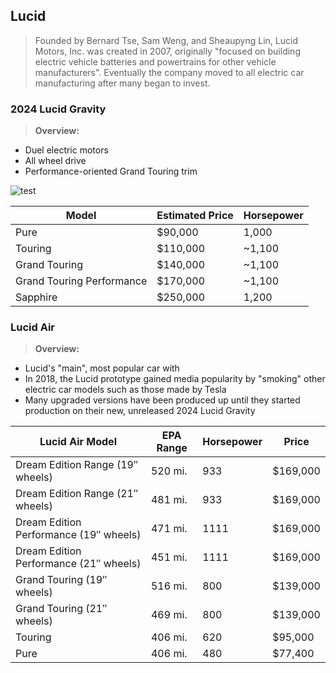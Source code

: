 ## Lucid
> Founded by Bernard Tse, Sam Weng, and Sheaupyng Lin, Lucid Motors, Inc. was created in 2007, originally "focused on building electric vehicle batteries and powertrains for other vehicle manufacturers". Eventually the company moved to all electric car manufacturing after many began to invest. 

### 2024 Lucid Gravity
> **Overview:** 
- Duel electric motors
- All wheel drive
- Performance-oriented Grand Touring trim

![]({{site.baseurl}}/images/gravity.png "test")

| Model | Estimated Price | Horsepower |
| - | - | - |
| Pure | $90,000 | 1,000 |
| Touring | $110,000 | ~1,100 |
| Grand Touring | $140,000 | ~1,100 |
| Grand Touring Performance | $170,000 | ~1,100 |
| Sapphire | $250,000 | 1,200 |


### Lucid Air
> **Overview:**
- Lucid's "main", most popular car with 
- In 2018, the Lucid prototype gained media popularity by "smoking" other electric car models such as those made by Tesla
- Many upgraded versions have been produced up until they started production on their new, unreleased 2024 Lucid Gravity 

| Lucid Air Model | EPA Range | Horsepower | Price |
| - | - | - | - |
| Dream Edition Range (19″ wheels) | 520 mi. | 933 | $169,000 |
| Dream Edition Range (21″ wheels) | 481 mi. | 933 | $169,000 |
| Dream Edition Performance (19″ wheels) | 471 mi. | 1111 | $169,000 |
| Dream Edition Performance (21″ wheels) | 451 mi. | 1111 | $169,000 |
| Grand Touring (19″ wheels) | 516 mi. | 800 | $139,000 |
| Grand Touring (21″ wheels) | 469 mi. | 800 | $139,000 |
| Touring | 406 mi. | 620 | $95,000 |
| Pure | 406 mi. | 480 | $77,400 |


<script>
// make a car
var lakshya = createSprite(120, 325);
lakshya.setAnimation("car_green_1");

var computercar = createSprite(285, 320);
computercar.setAnimation("car_red_1");

var colour1 = createSprite(0, 200,100,400);
var colour2 = createSprite(400, 200,100,400);

//set a colour in colour1 colour 2
colour1.shapeColor = "green"
colour2.shapeColor = "green"

//now make a white in the road
var white1 = createSprite(200, 50,20,40);
var white2 = createSprite(200, 130,20,40);
var white3 = createSprite(200, 230,20,40);
var white4 = createSprite(200, 330,20,40);

//now set colour
white1.shapeColor = "white"
white2.shapeColor = "white"
white3.shapeColor = "white"
white4.shapeColor = "white"

//make a human to hold the finish line
var human = createSprite(365, 10);
var human1 = createSprite(35, 10);

//set animation to human
human.setAnimation("alienBlue_jump_1");
human1.setAnimation("alienBlue_jump_1_copy_1");

var finishline = createSprite(200, 23,275,7);
finishline.shapeColor = "red"


var lin1 = createSprite(200, 1,257,7);
lin1.shapeColor = "black"





// gamestate 
var gamestate = "serve"

function draw() {
  background("black")
  
  
  if (keyDown("space")) {
    playSound("sound://category_bell/vibrant_game_slot_machine_ding_2.mp3", false);
    
  }
  
  if (keyDown("r")) {
  playSound("sound://category_bell/vibrant_game_star_burst_3.mp3", false);
      
  }
  
  
  
  //start the game and write text
  if (gamestate==="serve") {
    text("Press Space to Start", 0, 0);
    fill("yellow");
    textSize(25)
    
    text("Press Space to Start", 90, 170);
    fill("yellow");
    textSize(22)
    
    text("Lakshya",85,230)
    fill("yellow")
    textSize(22)
    
    text("Computer",240,230)
  }
  
  createEdgeSprites();
  lakshya.bounceOff(topEdge);
  computercar.bounceOff(topEdge);
  lakshya.bounceOff(lin1);
  
  velocityX = 0
  velocityY = 1
  
  
  
  if (keyDown("space")) {
  computercar.velocityX = 0
  computercar.velocityY = -1
  playSound("My-Video-(online-audio-converter.com).mp3", false);
  
  }
 
 if (computercar.isTouching(finishline)) {
   stopSound("My-Video-(online-audio-converter.com).mp3");
   
 }
 
  
  
  
 if (keyDown("UP_ARROW")) {
   lakshya.y = lakshya.y -2
   playSound("My-Video564654654546654654-(online-audio-converter.com).mp3", false);
   
  }
  
  
  
  if (lakshya.isTouching(finishline)) {
    stopSound("My-Video564654654546654654-(online-audio-converter.com).mp3");
  }
  
  
  
   if (computercar.isTouching(finishline)) {
  computercar.x = 285
  computercar.y = 60
  
 }
  
  if (keyDown("space") && gamestate === "serve") {
    serve()
    gamestate = "play";
  }
  
  if (lakshya.isTouching(finishline)) {
    text("1st Winner is Lakahya",0,0)
    fill("yellow")
    textSize(25)
   
   
    
     text("1st Winner is Lakahya",68,170)
    fill("yellow")
    textSize(25)
    }
if (computercar.isTouching(topEdge)) {
     text("2st Winner is Computer",0,0)
    fill("yellow")
    textSize(25)
    
     text("2st Winner is Computer",68,200)
    fill("yellow")
    textSize(25)
  }
    
  if (lakshya.isTouching(topEdge) || computercar.isTouching(topEdge)) {
  gamestate = "over"
 
  text("Press R to Restart",100,275,stroke("black"))
  
  }
  
  if (keyDown("r") && gamestate === "over") {
  gamestate = "serve"
 lakshya.x = 120
 lakshya.y = 325
 computercar.x = 285
 computercar.y = 320
 
   computercar.velocityX = 0
   computercar.velocityY = 0
   
 
 
}
  
  function serve(){
    
  }
  
  
  
  drawSprites()
}
</script>
